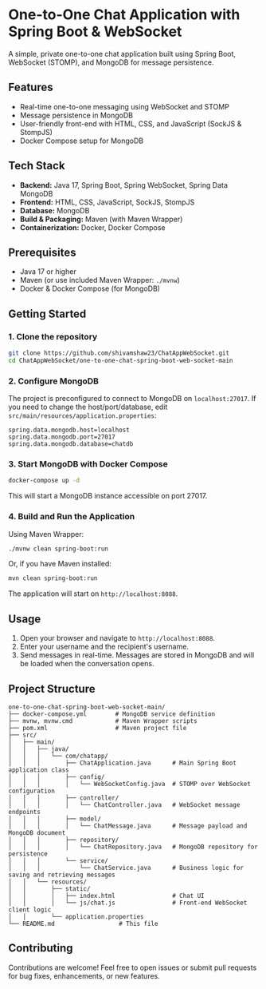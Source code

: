 # One-to-One Chat Application with Spring Boot & WebSocket

A simple, private one-to-one chat application built using Spring Boot, WebSocket (STOMP), and MongoDB for message persistence.

## Features

* Real-time one-to-one messaging using WebSocket and STOMP
* Message persistence in MongoDB
* User-friendly front-end with HTML, CSS, and JavaScript (SockJS & StompJS)
* Docker Compose setup for MongoDB

## Tech Stack

* **Backend:** Java 17, Spring Boot, Spring WebSocket, Spring Data MongoDB
* **Frontend:** HTML, CSS, JavaScript, SockJS, StompJS
* **Database:** MongoDB
* **Build & Packaging:** Maven (with Maven Wrapper)
* **Containerization:** Docker, Docker Compose

## Prerequisites

* Java 17 or higher
* Maven (or use included Maven Wrapper: `./mvnw`)
* Docker & Docker Compose (for MongoDB)

## Getting Started

### 1. Clone the repository

```bash
git clone https://github.com/shivamshaw23/ChatAppWebSocket.git
cd ChatAppWebSocket/one-to-one-chat-spring-boot-web-socket-main
```

### 2. Configure MongoDB

The project is preconfigured to connect to MongoDB on `localhost:27017`. If you need to change the host/port/database, edit `src/main/resources/application.properties`:

```properties
spring.data.mongodb.host=localhost
spring.data.mongodb.port=27017
spring.data.mongodb.database=chatdb
```

### 3. Start MongoDB with Docker Compose

```bash
docker-compose up -d
```

This will start a MongoDB instance accessible on port 27017.

### 4. Build and Run the Application

Using Maven Wrapper:

```bash
./mvnw clean spring-boot:run
```

Or, if you have Maven installed:

```bash
mvn clean spring-boot:run
```

The application will start on `http://localhost:8088`.

## Usage

1. Open your browser and navigate to `http://localhost:8088`.
2. Enter your username and the recipient's username.
3. Send messages in real-time. Messages are stored in MongoDB and will be loaded when the conversation opens.

## Project Structure

```
one-to-one-chat-spring-boot-web-socket-main/
├── docker-compose.yml        # MongoDB service definition
├── mvnw, mvnw.cmd            # Maven Wrapper scripts
├── pom.xml                   # Maven project file
├── src/
│   ├── main/
│   │   ├── java/
│   │   │   └── com/chatapp/
│   │   │       ├── ChatApplication.java      # Main Spring Boot application class
│   │   │       ├── config/
│   │   │       │   └── WebSocketConfig.java  # STOMP over WebSocket configuration
│   │   │       ├── controller/
│   │   │       │   └── ChatController.java   # WebSocket message endpoints
│   │   │       ├── model/
│   │   │       │   └── ChatMessage.java      # Message payload and MongoDB document
│   │   │       ├── repository/
│   │   │       │   └── ChatRepository.java   # MongoDB repository for persistence
│   │   │       └── service/
│   │   │           └── ChatService.java      # Business logic for saving and retrieving messages
│   │   └── resources/
│   │       ├── static/
│   │       │   ├── index.html                # Chat UI
│   │       │   └── js/chat.js                # Front-end WebSocket client logic
│   │       └── application.properties
└── README.md                  # This file
```

## Contributing

Contributions are welcome! Feel free to open issues or submit pull requests for bug fixes, enhancements, or new features.

